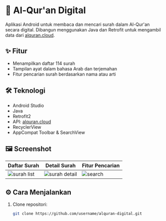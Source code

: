 # 📖 Al-Qur'an Digital

Aplikasi Android untuk membaca dan mencari surah dalam Al-Qur'an secara digital. Dibangun menggunakan Java dan Retrofit untuk mengambil data dari [alquran.cloud](https://alquran.cloud).

## ✨ Fitur

- Menampilkan daftar 114 surah
- Tampilan ayat dalam bahasa Arab dan terjemahan
- Fitur pencarian surah berdasarkan nama atau arti


## 🛠️ Teknologi

- Android Studio
- Java
- Retrofit2
- API: [alquran.cloud](https://alquran.cloud)
- RecyclerView
- AppCompat Toolbar & SearchView

## 🖼️ Screenshot

| Daftar Surah | Detail Surah | Fitur Pencarian |
|--------------|--------------|-----------------|
| ![surah list](screenshots/surah_list.png) | ![surah detail](screenshots/surah_detail.png) | ![search](screenshots/search.png) |

## ⚙️ Cara Menjalankan

1. Clone repositori:
   ```bash
   git clone https://github.com/username/alquran-digital.git
